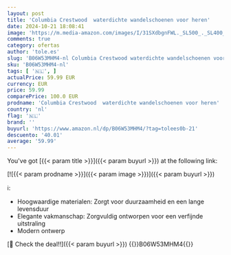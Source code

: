 ```yaml
---
layout: post
title: 'Columbia Crestwood  waterdichte wandelschoenen voor heren'
date: 2024-10-21 18:08:41
image: 'https://m.media-amazon.com/images/I/31SXdbgnFWL._SL500_._SL400_.jpg'
comments: true
category: ofertas
author: 'tole.es'
slug: 'B06W53MHM4-nl Columbia Crestwood waterdichte wandelschoenen voor heren'
sku: 'B06W53MHM4-nl'
tags: [ '🇳🇱', ]
actualPrice: 59.99 EUR
currency: EUR
price: 59.99
comparePrice: 100.0 EUR
prodname: 'Columbia Crestwood  waterdichte wandelschoenen voor heren'
country: 'nl'
flag: '🇳🇱'
brand: ''
buyurl: 'https://www.amazon.nl/dp/B06W53MHM4/?tag=tolees0b-21'
descuento: '40.01'
average: '59.99'
---
```


You've got [{{< param title >}}]({{< param buyurl >}}) at the following link:

[![{{< param prodname >}}]({{< param image >}})]({{< param buyurl >}})

ℹ️:

- Hoogwaardige materialen: Zorgt voor duurzaamheid en een lange levensduur
- Elegante vakmanschap: Zorgvuldig ontworpen voor een verfijnde uitstraling
- Modern ontwerp

[🛒 Check the deal!!]({{< param buyurl >}})
{{<world>}}B06W53MHM4{{</world>}}
